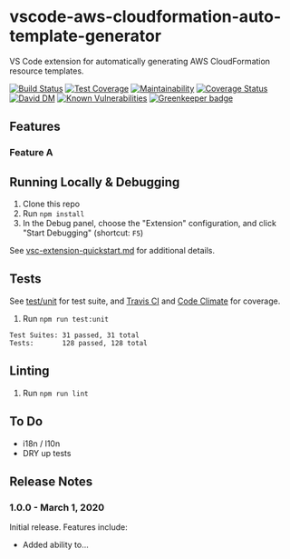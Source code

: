 # vscode-aws-cloudformation-auto-template-generator
VS Code extension for automatically generating AWS CloudFormation resource templates.

[![Build Status](https://travis-ci.org/john-goldsmith/vscode-aws-cloudformation-auto-template-generator.svg?branch=develop)](https://travis-ci.org/john-goldsmith/vscode-aws-cloudformation-auto-template-generator)
[![Test Coverage](https://api.codeclimate.com/v1/badges/6ef99dba3917a1d91650/test_coverage)](https://codeclimate.com/github/john-goldsmith/vscode-aws-cloudformation-auto-template-generator/test_coverage)
[![Maintainability](https://api.codeclimate.com/v1/badges/6ef99dba3917a1d91650/maintainability)](https://codeclimate.com/github/john-goldsmith/vscode-aws-cloudformation-auto-template-generator/maintainability)
[![Coverage Status](https://coveralls.io/repos/github/john-goldsmith/vscode-aws-cloudformation-auto-template-generator/badge.svg?branch=develop)](https://coveralls.io/github/john-goldsmith/vscode-aws-cloudformation-auto-template-generator?branch=develop)
[![David DM](https://david-dm.org/john-goldsmith/vscode-aws-cloudformation-auto-template-generator.svg)](https://david-dm.org)
[![Known Vulnerabilities](https://snyk.io/test/github/john-goldsmith/vscode-aws-cloudformation-auto-template-generator/badge.svg)](https://snyk.io/test/github/john-goldsmith/vscode-aws-cloudformation-auto-template-generator)
[![Greenkeeper badge](https://badges.greenkeeper.io/john-goldsmith/vscode-aws-cloudformation-auto-template-generator.svg)](https://greenkeeper.io/)

## Features

### Feature A

## Running Locally & Debugging

1. Clone this repo
1. Run `npm install`
1. In the Debug panel, choose the "Extension" configuration, and click "Start Debugging" (shortcut: `F5`)

See [vsc-extension-quickstart.md](./vsc-extension-quickstart.md) for additional details.

## Tests
See [test/unit](./test/unit) for test suite, and [Travis CI](https://travis-ci.org/john-goldsmith/vscode-aws-cloudformation-auto-template-generator) and [Code Climate](https://codeclimate.com/github/john-goldsmith/vscode-aws-cloudformation-auto-template-generator) for coverage.

1. Run `npm run test:unit`

```
Test Suites: 31 passed, 31 total
Tests:       128 passed, 128 total
```

## Linting

1. Run `npm run lint`

## To Do

* i18n / l10n
* DRY up tests

## Release Notes

### 1.0.0 - March 1, 2020

Initial release. Features include:

* Added ability to...
